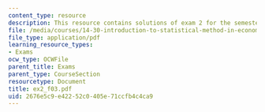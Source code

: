 ```yaml
---
content_type: resource
description: This resource contains solutions of exam 2 for the semester, fall 2003.
file: /media/courses/14-30-introduction-to-statistical-method-in-economics-spring-2006/2676e5c9e42252c0405e71ccfb4c4ca9_ex2_f03.pdf
file_type: application/pdf
learning_resource_types:
- Exams
ocw_type: OCWFile
parent_title: Exams
parent_type: CourseSection
resourcetype: Document
title: ex2_f03.pdf
uid: 2676e5c9-e422-52c0-405e-71ccfb4c4ca9
---
```

